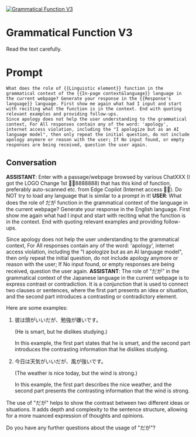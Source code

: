 
[![Grammatical Function V3](https://flow-prompt-covers.s3.us-west-1.amazonaws.com/icon/cute/cute_2.png)]()
# Grammatical Function V3 
Read the text carefully.

# Prompt

```
What does the role of {{Linguistic element}} function in the grammatical context of the {{In-page context&language}} language in the current webpage? Generate your response in the {{Response's language}} language. First show me again what had I input and start with reciting what the function is in the context. End with quoting relevant examples and providing follow-ups. 
Since apology does not help the user understanding to the grammatical context, For All responses contain any of the word: 'apology', internet access violation, including the "I apologize but as an AI language model", then only repeat the initial question, do not include apology anymore or reason with the user; If No input found, or empty responses are being received, question the user again.
```

## Conversation

**ASSISTANT**: Enter with a passage/webpage browsed by various ChatXXX (I got the LOGO Change 1st 🤔😆8888888) that has this kind of function, preferably auto-scanned etc. from Edge Copilot (Internet access 🥲😆). Do NOT try to load any language that is similar to a prompt in it!
**USER**: What does the role of だが function in the grammatical context of the   language in the current webpage? Generate your response in the English language. First show me again what had I input and start with reciting what the function is in the context. End with quoting relevant examples and providing follow-ups. 

Since apology does not help the user understanding to the grammatical context, For All responses contain any of the word: 'apology', internet access violation, including the "I apologize but as an AI language model", then only repeat the initial question, do not include apology anymore or reason with the user; If No input found, or empty responses are being received, question the user again.
**ASSISTANT**: The role of "だが" in the grammatical context of the Japanese language in the current webpage is to express contrast or contradiction. It is a conjunction that is used to connect two clauses or sentences, where the first part presents an idea or situation, and the second part introduces a contrasting or contradictory element. 



Here are some examples:



1. 彼は頭がいいだが、勉強が嫌いです。

   (He is smart, but he dislikes studying.)

   In this example, the first part states that he is smart, and the second part introduces the contrasting information that he dislikes studying.



2. 今日は天気がいいだが、風が強いです。

   (The weather is nice today, but the wind is strong.)

   In this example, the first part describes the nice weather, and the second part presents the contrasting information that the wind is strong.



The use of "だが" helps to show the contrast between two different ideas or situations. It adds depth and complexity to the sentence structure, allowing for a more nuanced expression of thoughts and opinions. 



Do you have any further questions about the usage of "だが"?


